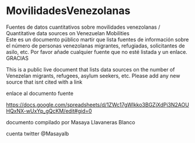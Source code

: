 # MovilidadesVenezolanas
Fuentes de datos cuantitativos sobre movilidades venezolanas / Quantitative data sources on Venezuelan Mobilities	
Este es un documento público martir que lista fuentes de información sobre el número de personas venezolanas migrantes, refugiadas, solicitantes de asilo, etc. 
Por favor añade cualquier fuente que no esté listada y un enlace. GRACIAS	

This is a public live document that lists data sources on the number of Venezelan migrants, refugees, asylum seekers, etc. 
Please add any new source that isnt cited with a link	

enlace al documento fuente


https://docs.google.com/spreadsheets/d/1ZWc17gWlkko3BGZjXdPj3N2AOUHQxNX-wUxYp_gQcKM/edit#gid=0

documento compilado por Masaya Llavaneras Blanco

cuenta twitter @Masayalb
